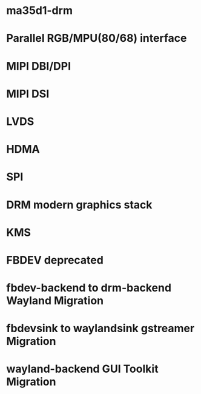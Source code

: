 # ma35d1-drm

# Parallel RGB/MPU(80/68) interface
# MIPI DBI/DPI
# MIPI DSI
# LVDS
# HDMA
# SPI

# DRM modern graphics stack
# KMS
# FBDEV deprecated

# fbdev-backend to drm-backend Wayland Migration
# fbdevsink to waylandsink gstreamer Migration
# wayland-backend GUI Toolkit Migration
